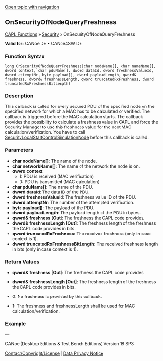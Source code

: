 [Open topic with navigation](../../../../../CANoeDEFamily.htm#Topics/CAPLFunctions/Security/CallbackHandler/CAPLfunctionOnSecurityOfNodeQueryFreshness.md)

## OnSecurityOfNodeQueryFreshness

[CAPL Functions](../../CAPLfunctions.md) » [Security](../CAPLFunctionsSecurityOverview.md) » OnSecurityOfNodeQueryFreshness

**Valid for:** CANoe DE • CANoe4SW DE

### Function Syntax

```
long OnSecurityOfNodeQueryFreshness(char nodeName[], char nameName[], dword context, char pduName[], dword dataId, dword freshnessValueId, dword attemptNr, byte payload[], dword payloadLength, qword& freshness, dword& freshnessLength, qword truncatedRxFreshness, dword truncatedRxFreshnessBitLength)
```

### Description

This callback is called for every secured PDU of the specified node on the specified network for which a MAC has to be calculated or verified. The callback is triggered before the MAC calculation starts. The callback provides the possibility to calculate a freshness value in CAPL and force the Security Manager to use this freshness value for the next MAC calculation/verification. You have to call [SecurityLocalStartControlSimulationNode](../Functions/CAPLfunctionSecurityLocalStartControlSimulationNode.md) before this callback is called.

### Parameters

- **char nodeName[]**: The name of the node.
- **char networkName[]**: The name of the network the node is on.
- **dword context**:
  - 1: PDU is received (MAC verification)
  - 0: PDU is transmitted (MAC calculation)
- **char pduName[]**: The name of the PDU.
- **dword dataId**: The data ID of the PDU.
- **dword freshnessValueId**: The freshness value ID of the PDU.
- **dword attemptNr**: The number of the attempted verification.
- **byte payload[]**: The payload of the PDU.
- **dword payloadLength**: The payload length of the PDU in bytes.
- **qword& freshness [Out]**: The freshness the CAPL code provides.
- **dword& freshnessLength [Out]**: The freshness length of the freshness the CAPL code provides in bits.
- **qword truncatedRxFreshness**: The received freshness (only in case context is 1).
- **dword truncatedRxFreshnessBitLength**: The received freshness length in bits (only in case context is 1).

### Return Values

- **qword& freshness [Out]**: The freshness the CAPL code provides.
- **dword& freshnessLength [Out]**: The freshness length of the freshness the CAPL code provides in bits.

- 0: No freshness is provided by this callback.
- 1: The freshness and freshnessLength shall be used for MAC calculation/verification.

### Example

—

CANoe (Desktop Editions & Test Bench Editions) Version 18 SP3

[Contact/Copyright/License](../../../Shared/ContactCopyrightLicense.md) | [Data Privacy Notice](https://www.vector.com/int/en/company/get-info/privacy-policy/)
